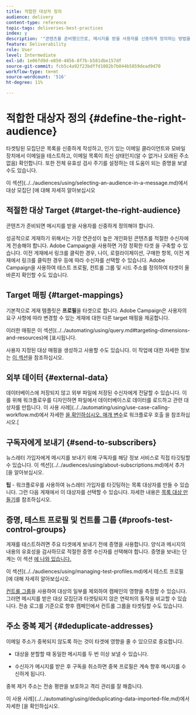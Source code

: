 ```yaml
---
title: 적합한 대상자 정의
audience: delivery
content-type: reference
topic-tags: deliveries-best-practices
index: y
description: '"콘텐츠를 준비했으므로, 메시지를 받을 사용자를 신중하게 정의하는 방법을 알아봅니다."'
feature: Deliverability
role: User
level: Intermediate
exl-id: 1e06fd9d-e850-4856-8f7b-b581dbe157df
source-git-commit: fcb5c4a92f23bdffd1082b7b044b5859dead9d70
workflow-type: tm+mt
source-wordcount: '516'
ht-degree: 11%

---
```


# 적합한 대상자 정의 {#define-the-right-audience}

타겟팅된 모집단은 목록을 신중하게 작성하고, 인기 있는 이메일 클라이언트와 모바일 장치에서 이메일을 테스트하고, 이메일 목록이 최신 상태인지(알 수 없거나 오래된 주소 없음) 확인합니다. 또한 전체 유효성 검사 주기를 설정하는 데 도움이 되는 증명을 보낼 수도 있습니다.

이 섹션](../../audiences/using/selecting-an-audience-in-a-message.md)에서 대상 모집단 [에 대해 자세히 알아보십시오

## 적절한 대상 Target {#target-the-right-audience}

콘텐츠가 준비되면 메시지를 받을 사용자를 신중하게 정의해야 합니다.

성공적으로 게재하기 위해서는 가장 연관성이 높은 개인화된 콘텐츠를 적절한 수신자에게 전송해야 합니다. Adobe Campaign을 사용하면 가장 정확한 타겟 을 구축할 수 있습니다. 이전 게재에서 링크를 클릭한 경우, 나이, 로컬라이제이션, 구매한 항목, 이전 게재에서 링크를 클릭한 경우 등에 따라 수신자를 선택할 수 있습니다. Adobe Campaign을 사용하여 테스트 프로필, 컨트롤 그룹 및 시드 주소를 정의하여 타겟이 올바른지 확인할 수도 있습니다.

## Target 매핑 {#target-mappings}

기본적으로 게재 템플릿은 **프로필**&#x200B;을 타겟으로 합니다. Adobe Campaign은 사용자의 요구 사항에 따라 변경할 수 있는 게재에 대한 다른 target 매핑을 제공합니다.

이러한 매핑은 이 섹션](../../automating/using/query.md#targeting-dimensions-and-resources)에 [표시됩니다.

사용자 지정된 대상 매핑을 생성하고 사용할 수도 있습니다. 이 작업에 대한 자세한 정보는 [이 섹션](../../administration/using/target-mappings-in-campaign.md)을 참조하십시오.

## 외부 데이터 {#external-data}

데이터베이스에 저장되지 않고 외부 파일에 저장된 수신자에게 전달할 수 있습니다. 이를 위해 워크플로우를 디자인하면 파일에서 데이터베이스로 데이터를 로드하고 관련 대상자를 만듭니다.  이 사용 사례](../../automating/using/use-case-calling-workflow.md)에서 자세한 [을 확인하십시오. 매개 변수](../../automating/using/calling-a-workflow-with-external-parameters.md)로 워크플로우 호출 을 참조하십시오.[

## 구독자에게 보내기 {#send-to-subscribers}

뉴스레터 가입자에게 메시지를 보내기 위해 구독자를 해당 정보 서비스로 직접 타깃팅할 수 있습니다. 이 섹션](../../audiences/using/about-subscriptions.md)에서 추가 [을 알아보십시오.

**팁**  - 워크플로우를 사용하여 뉴스레터 가입자를 타깃팅하는 목록 대상자를 만들 수 있습니다. 그런 다음 게재에서 이 대상자를 선택할 수 있습니다. 자세한 내용은 [목록 대상 만들기](../../audiences/using/creating-audiences.md#creating-list-audiences)를 참조하십시오.

## 증명, 테스트 프로필 및 컨트롤 그룹 {#proofs-test-control-groups}

게재를 테스트하려면 주요 타겟에게 보내기 전에 증명을 사용합니다.
양식과 메시지의 내용의 유효성을 검사하므로 적절한 증명 수신자를 선택해야 합니다. 증명을 보내는 단계는 이 섹션 [에 나와 있습니다.](../../sending/using/sending-proofs.md)

이 섹션](../../audiences/using/managing-test-profiles.md)에서 테스트 프로필 [에 대해 자세히 알아보십시오.

[컨트롤 그룹](../../sending/using/control-group.md)을 사용하여 대상의 일부를 제외하여 캠페인의 영향을 측정할 수 있습니다. 그러면 메시지를 받은 대상 모집단과 타겟팅되지 않은 연락처의 동작을 비교할 수 있습니다. 전송 로그를 기준으로 향후 캠페인에서 컨트롤 그룹을 타겟팅할 수도 있습니다.

## 주소 중복 제거 {#deduplicate-addresses}

이메일 주소가 중복되지 않도록 하는 것이 타겟에 영향을 줄 수 있으므로 중요합니다.

* 대상을 분할할 때 동일한 메시지를 두 번 이상 보낼 수 있습니다.

* 수신자가 메시지를 받은 후 구독을 취소하면 중복 프로필은 계속 향후 메시지를 수신하게 됩니다.

중복 제거 주소는 전송 평판을 보호하고 격리 관리를 잘 해줍니다.

이 사용 사례](../../automating/using/deduplicating-data-imported-file.md)에서 자세한 [을 확인하십시오.
